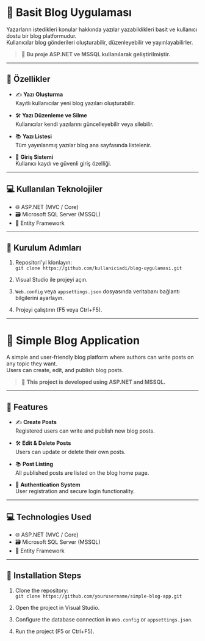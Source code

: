 # 📝 Basit Blog Uygulaması

Yazarların istedikleri konular hakkında yazılar yazabildikleri basit ve kullanıcı dostu bir blog platformudur.  
Kullanıcılar blog gönderileri oluşturabilir, düzenleyebilir ve yayınlayabilirler.

> 🔧 **Bu proje ASP.NET ve MSSQL kullanılarak geliştirilmiştir.**

---

## 🧩 Özellikler

- ✍️ **Yazı Oluşturma**  
  Kayıtlı kullanıcılar yeni blog yazıları oluşturabilir.

- 🛠️ **Yazı Düzenleme ve Silme**  
  Kullanıcılar kendi yazılarını güncelleyebilir veya silebilir.

- 📚 **Yazı Listesi**  
  Tüm yayınlanmış yazılar blog ana sayfasında listelenir.

- 🔐 **Giriş Sistemi**  
  Kullanıcı kaydı ve güvenli giriş özelliği.

---

## 💻 Kullanılan Teknolojiler

- 🌐 ASP.NET (MVC / Core)
- 🗃️ Microsoft SQL Server (MSSQL)
- 🧩 Entity Framework

---

## 🚀 Kurulum Adımları

1. Repositori'yi klonlayın:  
   `git clone https://github.com/kullaniciadi/blog-uygulamasi.git`

2. Visual Studio ile projeyi açın.

3. `Web.config` veya `appsettings.json` dosyasında veritabanı bağlantı bilgilerini ayarlayın.

4. Projeyi çalıştırın (F5 veya Ctrl+F5).

---

# 📝 Simple Blog Application

A simple and user-friendly blog platform where authors can write posts on any topic they want.  
Users can create, edit, and publish blog posts.

> 🔧 **This project is developed using ASP.NET and MSSQL.**

---

## 🧩 Features

- ✍️ **Create Posts**  
  Registered users can write and publish new blog posts.

- 🛠️ **Edit & Delete Posts**  
  Users can update or delete their own posts.

- 📚 **Post Listing**  
  All published posts are listed on the blog home page.

- 🔐 **Authentication System**  
  User registration and secure login functionality.

---

## 💻 Technologies Used

- 🌐 ASP.NET (MVC / Core)
- 🗃️ Microsoft SQL Server (MSSQL)
- 🧩 Entity Framework

---

## 🚀 Installation Steps

1. Clone the repository:  
   `git clone https://github.com/yourusername/simple-blog-app.git`

2. Open the project in Visual Studio.

3. Configure the database connection in `Web.config` or `appsettings.json`.

4. Run the project (F5 or Ctrl+F5).
